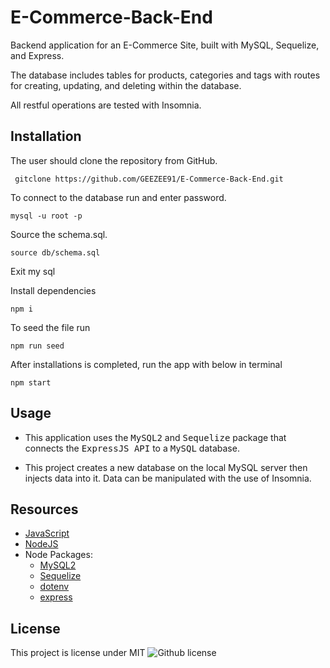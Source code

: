 # E-Commerce-Back-End

Backend application for an E-Commerce Site, built with MySQL, Sequelize, and Express. 

The database includes tables for products, categories and tags with routes for creating, updating, and deleting within the database. 

All restful operations are tested with Insomnia.




## Installation
The user should clone the repository from GitHub. 

     gitclone https://github.com/GEEZEE91/E-Commerce-Back-End.git

To connect to the database run and enter password. 

    mysql -u root -p 

Source the schema.sql.

    source db/schema.sql
  
Exit my sql

Install dependencies

    npm i
  
To seed the file run

    npm run seed
 
After installations is completed, run the app with below in terminal

    npm start

  

 ## Usage


-   This application uses the <kbd>MySQL2</kbd> and <kbd>Sequelize</kbd> package that connects the <kbd>ExpressJS API</kbd> to a <kbd>MySQL</kbd> database.


-   This project creates a new database on the local MySQL server then injects data into it. Data can be manipulated with the use of Insomnia.


## Resources
-   [JavaScript](https://developer.mozilla.org/en-US/docs/Web/JavaScript)
-   [NodeJS](https://nodejs.org/)
-   Node Packages:
    -   [MySQL2](https://www.npmjs.com/package/mysql2)
    -   [Sequelize](https://www.npmjs.com/package/sequelize)
    -   [dotenv](https://www.npmjs.com/package/dotenv)
    -   [express](https://www.npmjs.com/package/express)

## License 
This project is license under MIT
  ![Github license](http://img.shields.io/badge/license-MIT-blue.svg)
